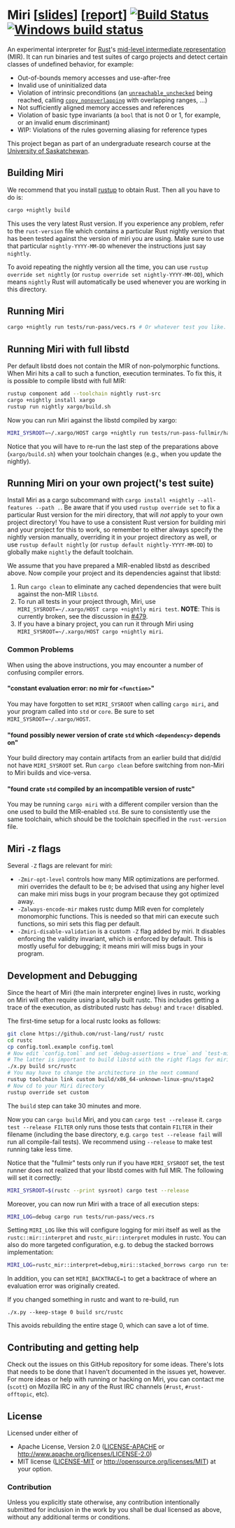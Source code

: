 # Miri [[slides](https://solson.me/miri-slides.pdf)] [[report](https://solson.me/miri-report.pdf)] [![Build Status](https://travis-ci.org/solson/miri.svg?branch=master)](https://travis-ci.org/solson/miri) [![Windows build status](https://ci.appveyor.com/api/projects/status/github/solson/miri?svg=true)](https://ci.appveyor.com/project/solson63299/miri)


An experimental interpreter for [Rust][rust]'s
[mid-level intermediate representation][mir] (MIR).  It can run binaries and
test suites of cargo projects and detect certain classes of undefined behavior,
for example:

* Out-of-bounds memory accesses and use-after-free
* Invalid use of uninitialized data
* Violation of intrinsic preconditions (an [`unreachable_unchecked`] being
  reached, calling [`copy_nonoverlapping`] with overlapping ranges, ...)
* Not sufficiently aligned memory accesses and references
* Violation of basic type invariants (a `bool` that is not 0 or 1, for example,
  or an invalid enum discriminant)
* WIP: Violations of the rules governing aliasing for reference types

This project began as part of an undergraduate research course at the
[University of Saskatchewan][usask].


[rust]: https://www.rust-lang.org/
[mir]: https://github.com/rust-lang/rfcs/blob/master/text/1211-mir.md
[usask]: https://www.usask.ca/
[`unreachable_unchecked`]: https://doc.rust-lang.org/stable/std/hint/fn.unreachable_unchecked.html
[`copy_nonoverlapping`]: https://doc.rust-lang.org/stable/std/ptr/fn.copy_nonoverlapping.html

## Building Miri

We recommend that you install [rustup] to obtain Rust. Then all you have
to do is:

```sh
cargo +nightly build
```

This uses the very latest Rust version.  If you experience any problem, refer to
the `rust-version` file which contains a particular Rust nightly version that
has been tested against the version of miri you are using.  Make sure to use
that particular `nightly-YYYY-MM-DD` whenever the instructions just say
`nightly`.

To avoid repeating the nightly version all the time, you can use
`rustup override set nightly` (or `rustup override set nightly-YYYY-MM-DD`),
which means `nightly` Rust will automatically be used whenever you are working
in this directory.

[rustup]: https://www.rustup.rs

## Running Miri

```sh
cargo +nightly run tests/run-pass/vecs.rs # Or whatever test you like.
```

## Running Miri with full libstd

Per default libstd does not contain the MIR of non-polymorphic functions. When
Miri hits a call to such a function, execution terminates. To fix this, it is
possible to compile libstd with full MIR:

```sh
rustup component add --toolchain nightly rust-src
cargo +nightly install xargo
rustup run nightly xargo/build.sh
```

Now you can run Miri against the libstd compiled by xargo:

```sh
MIRI_SYSROOT=~/.xargo/HOST cargo +nightly run tests/run-pass-fullmir/hashmap.rs
```

Notice that you will have to re-run the last step of the preparations above
(`xargo/build.sh`) when your toolchain changes (e.g., when you update the
nightly).

## Running Miri on your own project('s test suite)

Install Miri as a cargo subcommand with `cargo install +nightly --all-features
--path .`.  Be aware that if you used `rustup override set` to fix a particular
Rust version for the miri directory, that will *not* apply to your own project
directory!  You have to use a consistent Rust version for building miri and your
project for this to work, so remember to either always specify the nightly
version manually, overriding it in your project directory as well, or use
`rustup default nightly` (or `rustup default nightly-YYYY-MM-DD`) to globally
make `nightly` the default toolchain.

We assume that you have prepared a MIR-enabled libstd as described above.  Now
compile your project and its dependencies against that libstd:

1. Run `cargo clean` to eliminate any cached dependencies that were built against
the non-MIR `libstd`.
2. To run all tests in your project through, Miri, use
`MIRI_SYSROOT=~/.xargo/HOST cargo +nightly miri test`. **NOTE**: This is
currently broken, see the discussion in
[#479](https://github.com/solson/miri/issues/479).
3. If you have a binary project, you can run it through Miri using
`MIRI_SYSROOT=~/.xargo/HOST cargo +nightly miri`.

### Common Problems

When using the above instructions, you may encounter a number of confusing compiler
errors.

#### "constant evaluation error: no mir for `<function>`"

You may have forgotten to set `MIRI_SYSROOT` when calling `cargo miri`, and
your program called into `std` or `core`. Be sure to set `MIRI_SYSROOT=~/.xargo/HOST`.

#### "found possibly newer version of crate `std` which `<dependency>` depends on"

Your build directory may contain artifacts from an earlier build that did/did not
have `MIRI_SYSROOT` set. Run `cargo clean` before switching from non-Miri to Miri
builds and vice-versa.

#### "found crate `std` compiled by an incompatible version of rustc"

You may be running `cargo miri` with a different compiler version than the one
used to build the MIR-enabled `std`. Be sure to consistently use the same toolchain,
which should be the toolchain specified in the `rust-version` file.

## Miri `-Z` flags

Several `-Z` flags are relevant for miri:

* `-Zmir-opt-level` controls how many MIR optimizations are performed.  miri
  overrides the default to be `0`; be advised that using any higher level can
  make miri miss bugs in your program because they got optimized away.
* `-Zalways-encode-mir` makes rustc dump MIR even for completely monomorphic
  functions.  This is needed so that miri can execute such functions, so miri
  sets this flag per default.
* `-Zmiri-disable-validation` is a custom `-Z` flag added by miri.  It disables
  enforcing the validity invariant, which is enforced by default.  This is
  mostly useful for debugging; it means miri will miss bugs in your program.

## Development and Debugging

Since the heart of Miri (the main interpreter engine) lives in rustc, working on
Miri will often require using a locally built rustc. This includes getting a
trace of the execution, as distributed rustc has `debug!` and `trace!` disabled.

The first-time setup for a local rustc looks as follows:
```sh
git clone https://github.com/rust-lang/rust/ rustc
cd rustc
cp config.toml.example config.toml
# Now edit `config.toml` and set `debug-assertions = true` and `test-miri = true`.
# The latter is important to build libstd with the right flags for miri.
./x.py build src/rustc
# You may have to change the architecture in the next command
rustup toolchain link custom build/x86_64-unknown-linux-gnu/stage2
# Now cd to your Miri directory
rustup override set custom
```
The `build` step can take 30 minutes and more.

Now you can `cargo build` Miri, and you can `cargo test --release` it.  `cargo
test --release FILTER` only runs those tests that contain `FILTER` in their
filename (including the base directory, e.g. `cargo test --release fail` will
run all compile-fail tests).  We recommend using `--release` to make test
running take less time.

Notice that the "fullmir" tests only run if you have `MIRI_SYSROOT` set, the
test runner does not realized that your libstd comes with full MIR.  The
following will set it correctly:
```sh
MIRI_SYSROOT=$(rustc --print sysroot) cargo test --release
```

Moreover, you can now run Miri with a trace of all execution steps:
```sh
MIRI_LOG=debug cargo run tests/run-pass/vecs.rs
```

Setting `MIRI_LOG` like this will configure logging for miri itself as well as
the `rustc::mir::interpret` and `rustc_mir::interpret` modules in rustc.  You
can also do more targeted configuration, e.g. to debug the stacked borrows
implementation:
```sh
MIRI_LOG=rustc_mir::interpret=debug,miri::stacked_borrows cargo run tests/run-pass/vecs.rs
```

In addition, you can set `MIRI_BACKTRACE=1` to get a backtrace of where an
evaluation error was originally created.

If you changed something in rustc and want to re-build, run
```
./x.py --keep-stage 0 build src/rustc
```
This avoids rebuilding the entire stage 0, which can save a lot of time.

## Contributing and getting help

Check out the issues on this GitHub repository for some ideas. There's lots that
needs to be done that I haven't documented in the issues yet, however. For more
ideas or help with running or hacking on Miri, you can contact me (`scott`) on
Mozilla IRC in any of the Rust IRC channels (`#rust`, `#rust-offtopic`, etc).

## License

Licensed under either of
  * Apache License, Version 2.0 ([LICENSE-APACHE](LICENSE-APACHE) or
    http://www.apache.org/licenses/LICENSE-2.0)
  * MIT license ([LICENSE-MIT](LICENSE-MIT) or
    http://opensource.org/licenses/MIT) at your option.

### Contribution

Unless you explicitly state otherwise, any contribution intentionally submitted
for inclusion in the work by you shall be dual licensed as above, without any
additional terms or conditions.
